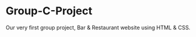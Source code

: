# Group-C-Project
Our very first group project, Bar &amp; Restaurant website using HTML &amp; CSS. 
